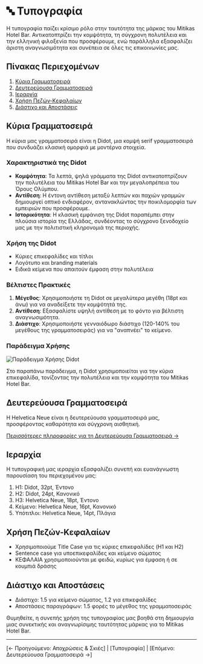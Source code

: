 # 🔤 Τυπογραφία

Η τυπογραφία παίζει κρίσιμο ρόλο στην ταυτότητα της μάρκας του Mitikas Hotel Bar. Αντικατοπτρίζει την κομψότητα, τη σύγχρονη πολυτέλεια και την ελληνική φιλοξενία που προσφέρουμε, ενώ παράλληλα εξασφαλίζει άριστη αναγνωσιμότητα και συνέπεια σε όλες τις επικοινωνίες μας.

## Πίνακας Περιεχομένων

1. [Κύρια Γραμματοσειρά](#κύρια-γραμματοσειρά)
2. [Δευτερεύουσα Γραμματοσειρά](#δευτερεύουσα-γραμματοσειρά)
3. [Ιεραρχία](#ιεραρχία)
4. [Χρήση Πεζών-Κεφαλαίων](#χρήση-πεζών-κεφαλαίων)
5. [Διάστιχο και Αποστάσεις](#διάστιχο-και-αποστάσεις)

## Κύρια Γραμματοσειρά

Η κύρια μας γραμματοσειρά είναι η Didot, μια κομψή serif γραμματοσειρά που συνδυάζει κλασική ομορφιά με μοντέρνα στοιχεία.

### Χαρακτηριστικά της Didot

- **Κομψότητα**: Τα λεπτά, ψηλά γράμματα της Didot αντικατοπτρίζουν την πολυτέλεια του Mitikas Hotel Bar και την μεγαλοπρέπεια του Όρους Ολύμπου.
- **Αντίθεση**: Η έντονη αντίθεση μεταξύ λεπτών και παχιών γραμμών δημιουργεί οπτικό ενδιαφέρον, αντανακλώντας την ποικιλομορφία των εμπειριών που προσφέρουμε.
- **Ιστορικότητα**: Η κλασική εμφάνιση της Didot παραπέμπει στην πλούσια ιστορία της Ελλάδας, συνδέοντας το σύγχρονο ξενοδοχείο μας με την πολιτιστική κληρονομιά της περιοχής.

### Χρήση της Didot

- Κύριες επικεφαλίδες και τίτλοι
- Λογότυπο και branding materials
- Ειδικά κείμενα που απαιτούν έμφαση στην πολυτέλεια

### Βέλτιστες Πρακτικές

1. **Μέγεθος**: Χρησιμοποιήστε τη Didot σε μεγαλύτερα μεγέθη (18pt και άνω) για να αναδείξετε την κομψότητά της.
2. **Αντίθεση**: Εξασφαλίστε υψηλή αντίθεση με το φόντο για βέλτιστη αναγνωσιμότητα.
3. **Διάστιχο**: Χρησιμοποιήστε γενναιόδωρο διάστιχο (120-140% του μεγέθους της γραμματοσειράς) για να "αναπνέει" το κείμενο.

### Παράδειγμα Χρήσης

![Παράδειγμα Χρήσης Didot](διαδρομή/προς/παράδειγμα-didot.jpg)

Στο παραπάνω παράδειγμα, η Didot χρησιμοποιείται για την κύρια επικεφαλίδα, τονίζοντας την πολυτέλεια και την κομψότητα του Mitikas Hotel Bar.

## Δευτερεύουσα Γραμματοσειρά

Η Helvetica Neue είναι η δευτερεύουσα γραμματοσειρά μας, προσφέροντας καθαρότητα και σύγχρονη αισθητική.

[Περισσότερες πληροφορίες για τη Δευτερεύουσα Γραμματοσειρά →](σύνδεσμος-προς-σελίδα-δευτερεύουσας-γραμματοσειράς)

## Ιεραρχία

Η τυπογραφική μας ιεραρχία εξασφαλίζει συνεπή και ευανάγνωστη παρουσίαση του περιεχομένου μας:

1. H1: Didot, 32pt, Έντονο
2. H2: Didot, 24pt, Κανονικό
3. H3: Helvetica Neue, 18pt, Έντονο
4. Κείμενο: Helvetica Neue, 16pt, Κανονικό
5. Υπότιτλοι: Helvetica Neue, 14pt, Πλάγια

## Χρήση Πεζών-Κεφαλαίων

- Χρησιμοποιούμε Title Case για τις κύριες επικεφαλίδες (H1 και H2)
- Sentence case για υποεπικεφαλίδες και κείμενο σώματος
- ΚΕΦΑΛΑΙΑ χρησιμοποιούνται με φειδώ, κυρίως για έμφαση ή σε κουμπιά δράσης

## Διάστιχο και Αποστάσεις

- Διάστιχο: 1.5 για κείμενο σώματος, 1.2 για επικεφαλίδες
- Αποστάσεις παραγράφων: 1.5 φορές το μέγεθος της γραμματοσειράς

Θυμηθείτε, η συνεπής χρήση της τυπογραφίας μας βοηθά στη δημιουργία μιας συνεκτικής και αναγνωρίσιμης ταυτότητας μάρκας για το Mitikas Hotel Bar.

---

[← Προηγούμενο: Αποχρώσεις & Σκιές] | [Τυπογραφία] | [Επόμενο: Δευτερεύουσα Γραμματοσειρά →]